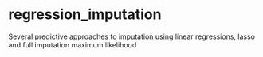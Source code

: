 # regression_imputation
Several predictive approaches to imputation using linear regressions, lasso and full imputation maximum likelihood

